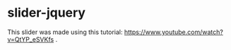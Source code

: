 # slider-jquery
This slider was made using this tutorial: https://www.youtube.com/watch?v=QtYP_eSVKfs .
